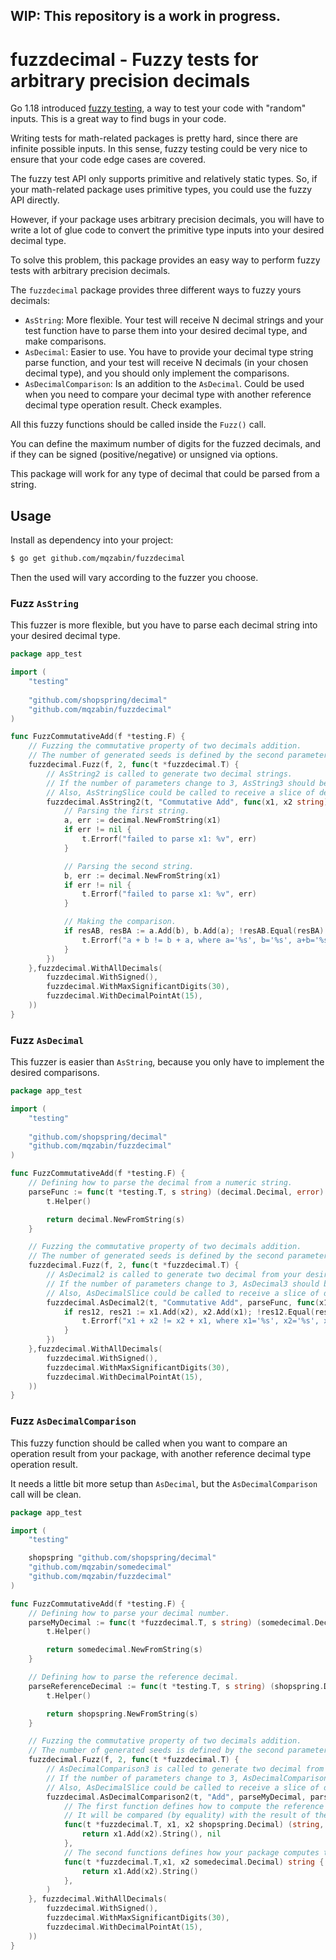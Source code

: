## WIP: This repository is a work in progress.

# fuzzdecimal - Fuzzy tests for arbitrary precision decimals

Go 1.18 introduced [fuzzy testing](https://go.dev/doc/security/fuzz/), a way to test your code with "random" inputs. This is a great way to find bugs in your code.

Writing tests for math-related packages is pretty hard, since there are infinite possible inputs.
In this sense, fuzzy testing could be very nice to ensure that your code edge cases are covered.

The fuzzy test API only supports primitive and relatively static types. So, if your math-related package uses primitive types, you could use the fuzzy API directly.

However, if your package uses arbitrary precision decimals, you will have to write a lot of glue code to convert the primitive type inputs into your desired decimal type.

To solve this problem, this package provides an easy way to perform fuzzy tests with arbitrary precision decimals.

The `fuzzdecimal` package provides three different ways to fuzzy yours decimals:
- `AsString`: More flexible. Your test will receive N decimal strings and your test function have to parse them into your desired decimal type, and make comparisons.
- `AsDecimal`: Easier to use. You have to provide your decimal type string parse function, and your test will receive N decimals (in your chosen decimal type), and you should only implement the comparisons.
- `AsDecimalComparison`: Is an addition to the `AsDecimal`. Could be used when you need to compare your decimal type with another reference decimal type operation result. Check examples. 

All this fuzzy functions should be called inside the `Fuzz()` call.

You can define the maximum number of digits for the fuzzed decimals, and if they can be signed (positive/negative) or unsigned via options.

This package will work for any type of decimal that could be parsed from a string.

## Usage

Install as dependency into your project:

```bash
$ go get github.com/mqzabin/fuzzdecimal
```

Then the used will vary according to the fuzzer you choose.

### Fuzz `AsString`

This fuzzer is more flexible, but you have to parse each decimal string into your desired decimal type.

```go
package app_test

import (
	"testing"
	
	"github.com/shopspring/decimal"
	"github.com/mqzabin/fuzzdecimal"
)

func FuzzCommutativeAdd(f *testing.F) {
	// Fuzzing the commutative property of two decimals addition.
	// The number of generated seeds is defined by the second parameter (2).
	fuzzdecimal.Fuzz(f, 2, func(t *fuzzdecimal.T) {
		// AsString2 is called to generate two decimal strings.
		// If the number of parameters change to 3, AsString3 should be called instead.
		// Also, AsStringSlice could be called to receive a slice of decimal strings.
        fuzzdecimal.AsString2(t, "Commutative Add", func(x1, x2 string) {
			// Parsing the first string.
			a, err := decimal.NewFromString(x1)
			if err != nil {
				t.Errorf("failed to parse x1: %v", err)
			}

			// Parsing the second string.
			b, err := decimal.NewFromString(x1)
			if err != nil {
				t.Errorf("failed to parse x1: %v", err)
			}

			// Making the comparison.
			if resAB, resBA := a.Add(b), b.Add(a); !resAB.Equal(resBA) {
				t.Errorf("a + b != b + a, where a='%s', b='%s', a+b='%s' and b+a='%s'", a.String(), b.String(), resAB.String(), resBA.String())
			}	
		})
    },fuzzdecimal.WithAllDecimals(
        fuzzdecimal.WithSigned(),
        fuzzdecimal.WithMaxSignificantDigits(30),
        fuzzdecimal.WithDecimalPointAt(15),
    ))
}
```

### Fuzz `AsDecimal`

This fuzzer is easier than `AsString`, because you only have to implement the desired comparisons. 

```go
package app_test

import (
	"testing"
	
	"github.com/shopspring/decimal"
	"github.com/mqzabin/fuzzdecimal"
)

func FuzzCommutativeAdd(f *testing.F) {
	// Defining how to parse the decimal from a numeric string.
	parseFunc := func(t *testing.T, s string) (decimal.Decimal, error) {
		t.Helper()

		return decimal.NewFromString(s)
	}

	// Fuzzing the commutative property of two decimals addition.
	// The number of generated seeds is defined by the second parameter (2).
	fuzzdecimal.Fuzz(f, 2, func(t *fuzzdecimal.T) {
		// AsDecimal2 is called to generate two decimal from your desired type (defined by parseFunc).
		// If the number of parameters change to 3, AsDecimal3 should be called instead.
		// Also, AsDecimalSlice could be called to receive a slice of decimal numbers.
		fuzzdecimal.AsDecimal2(t, "Commutative Add", parseFunc, func(x1, x2 decimal.Decimal) {
			if res12, res21 := x1.Add(x2), x2.Add(x1); !res12.Equal(res21) {
				t.Errorf("x1 + x2 != x2 + x1, where x1='%s', x2='%s', x1+x2='%s' and x2+x1='%s'", x1.String(), x2.String(), res12.String(), res21.String())
			}
		})
	},fuzzdecimal.WithAllDecimals(
		fuzzdecimal.WithSigned(),
		fuzzdecimal.WithMaxSignificantDigits(30),
		fuzzdecimal.WithDecimalPointAt(15),
	))
}
```

### Fuzz `AsDecimalComparison`

This fuzzy function should be called when you want to compare an operation result from your package, with another reference decimal type operation result.

It needs a little bit more setup than `AsDecimal`, but the `AsDecimalComparison` call will be clean.

```go
package app_test

import (
	"testing"

	shopspring "github.com/shopspring/decimal"
	"github.com/mqzabin/somedecimal"
	"github.com/mqzabin/fuzzdecimal"
)

func FuzzCommutativeAdd(f *testing.F) {
	// Defining how to parse your decimal number.
	parseMyDecimal := func(t *fuzzdecimal.T, s string) (somedecimal.Decimal, error) {
		t.Helper()

		return somedecimal.NewFromString(s)
	}

	// Defining how to parse the reference decimal.
	parseReferenceDecimal := func(t *testing.T, s string) (shopspring.Decimal, error) {
		t.Helper()

		return shopspring.NewFromString(s)
	}

	// Fuzzing the commutative property of two decimals addition.
	// The number of generated seeds is defined by the second parameter (2).
	fuzzdecimal.Fuzz(f, 2, func(t *fuzzdecimal.T) {
		// AsDecimalComparison3 is called to generate two decimal from your desired type (defined by parseFunc).
		// If the number of parameters change to 3, AsDecimalComparison3 should be called instead.
		// Also, AsDecimalSlice could be called to receive a slice of decimal numbers.
		fuzzdecimal.AsDecimalComparison2(t, "Add", parseMyDecimal, parseReferenceDecimal,
			// The first function defines how to compute the reference result.
			// It will be compared (by equality) with the result of the second function (your package/decimal operation).
			func(t *fuzzdecimal.T, x1, x2 shopspring.Decimal) (string, error) {
				return x1.Add(x2).String(), nil
			},
			// The second functions defines how your package computes the result with your chosen Decimal type.
			func(t *fuzzdecimal.T,x1, x2 somedecimal.Decimal) string {
				return x1.Add(x2).String()
			},
		)
	}, fuzzdecimal.WithAllDecimals(
		fuzzdecimal.WithSigned(),
		fuzzdecimal.WithMaxSignificantDigits(30),
		fuzzdecimal.WithDecimalPointAt(15),
	))
}
```
